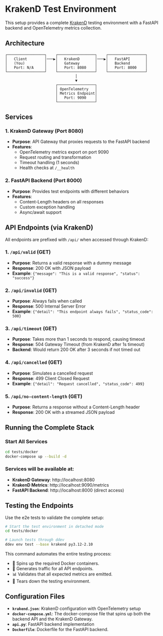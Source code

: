 # KrakenD Test Environment

This setup provides a complete [KrakenD](https://www.krakend.io/) testing environment with a FastAPI backend and OpenTelemetry metrics collection.

## Architecture

```
┌─────────────────┐    ┌─────────────────┐    ┌─────────────────┐
│   Client        │───▶│   KrakenD       │───▶│   FastAPI       │
│   (You)         │    │   Gateway       │    │   Backend       │
│   Port: N/A     │    │   Port: 8080    │    │   Port: 8000    │
└─────────────────┘    └─────────────────┘    └─────────────────┘
                                │
                                ▼
                       ┌─────────────────┐
                       │ OpenTelemetry   │
                       │ Metrics Endpoint│
                       │   Port: 9090    │
                       └─────────────────┘
```

## Services

### 1. KrakenD Gateway (Port 8080)
- **Purpose**: API Gateway that proxies requests to the FastAPI backend
- **Features**:
  - OpenTelemetry metrics export on port 9090
  - Request routing and transformation
  - Timeout handling (1 seconds)
  - Health checks at `/__health`

### 2. FastAPI Backend (Port 8000)
- **Purpose**: Provides test endpoints with different behaviors
- **Features**:
  - Content-Length headers on all responses
  - Custom exception handling
  - Async/await support

## API Endpoints (via KrakenD)

All endpoints are prefixed with `/api/` when accessed through KrakenD:

### 1. `/api/valid` (GET)
- **Purpose**: Returns a valid response with a dummy message
- **Response**: 200 OK with JSON payload
- **Example**: `{"message": "This is a valid response", "status": "success"}`

### 2. `/api/invalid` (GET)
- **Purpose**: Always fails when called
- **Response**: 500 Internal Server Error
- **Example**: `{"detail": "This endpoint always fails", "status_code": 500}`

### 3. `/api/timeout` (GET)
- **Purpose**: Takes more than 1 seconds to respond, causing timeout
- **Response**: 504 Gateway Timeout (from KrakenD after 1s timeout)
- **Backend**: Would return 200 OK after 3 seconds if not timed out

### 4. `/api/cancelled` (GET)
- **Purpose**: Simulates a cancelled request
- **Response**: 499 Client Closed Request
- **Example**: `{"detail": "Request cancelled", "status_code": 499}`

### 5. `/api/no-content-length` (GET)
- **Purpose**: Returns a response without a Content-Length header
- **Response**: 200 OK with a streamed JSON payload

## Running the Complete Stack

### Start All Services
```bash
cd tests/docker
docker-compose up --build -d
```

### Services will be available at:
- **KrakenD Gateway**: http://localhost:8080
- **KrakenD Metrics**: http://localhost:9090/metrics
- **FastAPI Backend**: http://localhost:8000 (direct access)

## Testing the Endpoints

Use the e2e tests to validate the complete setup:

```bash
# Start the test environment in detached mode
cd tests/docker

# Launch tests through ddev
ddev env test --base krakend py3.12-2.10
```

This command automates the entire testing process:
- 🐳 Spins up the required Docker containers.
- 🔄 Generates traffic for all API endpoints.
- 📊 Validates that all expected metrics are emitted.
- 🛑 Tears down the testing environment.


## Configuration Files

- **`krakend.json`**: KrakenD configuration with OpenTelemetry setup
- **`docker-compose.yml`**: The docker-compose file that spins up both the backend API and the KrakenD Gateway.
- **`api.py`**: FastAPI backend implementation
- **`Dockerfile`**: Dockerfile for the FastAPI backend.
